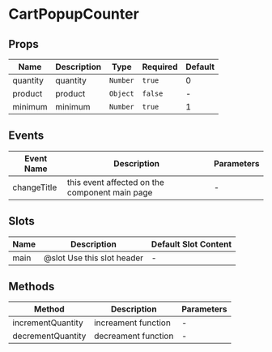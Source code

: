 # CartPopupCounter

## Props

<!-- @vuese:CartPopupCounter:props:start -->
|Name|Description|Type|Required|Default|
|---|---|---|---|---|
|quantity|quantity|`Number`|`true`|0|
|product|product|`Object`|`false`|-|
|minimum|minimum|`Number`|`true`|1|

<!-- @vuese:CartPopupCounter:props:end -->


## Events

<!-- @vuese:CartPopupCounter:events:start -->
|Event Name|Description|Parameters|
|---|---|---|
|changeTitle|this event affected on the component main page|-|

<!-- @vuese:CartPopupCounter:events:end -->


## Slots

<!-- @vuese:CartPopupCounter:slots:start -->
|Name|Description|Default Slot Content|
|---|---|---|
|main|@slot Use this slot header|-|

<!-- @vuese:CartPopupCounter:slots:end -->


## Methods

<!-- @vuese:CartPopupCounter:methods:start -->
|Method|Description|Parameters|
|---|---|---|
|incrementQuantity|increament function|-|
|decrementQuantity|decreament function|-|

<!-- @vuese:CartPopupCounter:methods:end -->


